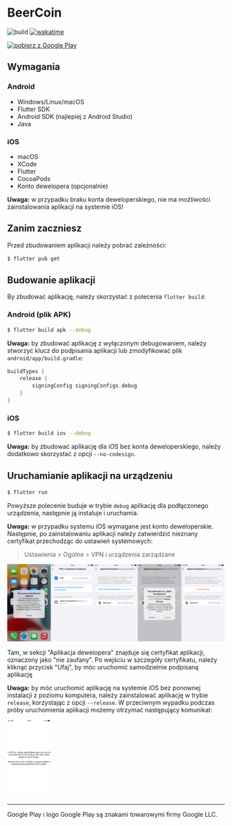 # BeerCoin

![build](https://github.com/StudentBeerCoin/beercoin-app/actions/workflows/build.yml/badge.svg)
[![wakatime](https://wakatime.com/badge/github/StudentBeerCoin/beercoin-app.svg)](https://wakatime.com/badge/github/StudentBeerCoin/beercoin-app)

<a href='https://play.google.com/store/apps/details?id=xyz.beercoin.app'>
    <img style="height: 100px;" alt='pobierz z Google Play'
        src='https://play.google.com/intl/pl_pl/badges/static/images/badges/pl_badge_web_generic.png'/>
</a>

## Wymagania

### Android

- Windows/Linux/macOS
- Flutter SDK
- Android SDK (najlepiej z Android Studio)
- Java

### iOS

- macOS
- XCode
- Flutter
- CocoaPods
- Konto dewelopera (opcjonalnie)

**Uwaga:** w przypadku braku konta deweloperskiego, nie ma możliwości zainstalowania aplikacji na systemie iOS!

## Zanim zaczniesz

Przed zbudowaniem aplikacji należy pobrać zależności:

```bash
$ flutter pub get
```

## Budowanie aplikacji

By zbudować aplikację, należy skorzystać z polecenia `flutter build`:

### Android (plik APK)

```bash
$ flutter build apk --debug
```

**Uwaga:** by zbudować aplikację z wyłączonym debugowaniem, należy stworzyć klucz do podpisania aplikacji lub zmodyfikować plik `android/app/build.gradle`:

```gradle
buildTypes {
    release {
        signingConfig signingConfigs.debug
    }
}
```

### iOS

```bash
$ flutter build ios --debug
```

**Uwaga:** by zbudować aplikację dla iOS bez konta deweloperskiego, należy dodatkowo skorzystać z opcji `--no-codesign`.

## Uruchamianie aplikacji na urządzeniu

```bash
$ flutter run
```

Powyższe polecenie buduje w trybie `debug` aplikację dla podłączonego urządzenia, następnie ją instaluje i uruchamia.

**Uwaga:** w przypadku systemu iOS wymagane jest konto deweloperskie. Następnie, po zainstalowaniu aplikacji należy zatwierdzić nieznany certyfikat przechodząc do ustawień systemowych:

> Ustawienia > Ogólne > VPN i urządzenia zarządzane

![iOS - uwierzytelnianie certyfikatu](docs/ios_cert.png)

Tam, w sekcji "Aplikacja dewelopera" znajduje się certyfikat aplikacji, oznaczony jako "nie zaufany". Po wejściu w szczegóły certyfikatu, należy kliknąć przycisk "Ufaj", by móc uruchomić samodzielnie podpisaną aplikację

**Uwaga:** by móc uruchomić aplikację na systemie iOS bez ponownej instalacji z poziomu komputera, należy zainstalować aplikację w trybie `release`, korzystając z opcji `--release`. W przeciwnym wypadku podczas próby uruchomienia aplikacji możemy otrzymać następujący komunikat:

<img style="width: 20%;" alt="iOS - próba uruchomienia aplikacji w trybie `debug`" src="docs/ios_debug.png">

---

Google Play i logo Google Play są znakami towarowymi firmy Google LLC.
